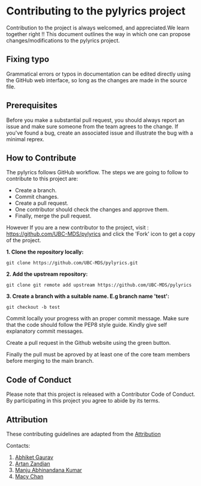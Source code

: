 # Contributing to the pylyrics project
Contribution to the project is always welcomed, and appreciated.We learn together right !! This document outlines the way in which one can propose changes/modifications to the  pylyrics project.

## Fixing typo
Grammatical errors or typos in documentation can be edited directly using the GitHub web interface, so long as the changes are made in the source file.


## Prerequisites
Before you make a substantial pull request, you should always report an issue and make sure someone from the team agrees to the change. If you've found a bug, create an associated issue and illustrate the bug with a minimal reprex.
## How to Contribute

The pylyrics follows GitHub workflow. The steps we are going to follow to contribute to this project are:

- Create a branch.
- Commit changes.
- Create a pull request.
- One contributor should check the changes and approve them.
- Finally, merge the pull request.

However If you are a new contributor to the project, visit : https://github.com/UBC-MDS/pylyrics  and click the 'Fork' icon to get a copy of the project.

**1. Clone the repository locally:**

```git clone https://github.com/UBC-MDS/pylyrics.git```

**2. Add the upstream repository:**

```git clone git remote add upstream https://github.com/UBC-MDS/pylyrics```

**3. Create a branch with a suitable name. E.g branch name 'test':**

```git checkout -b test```

Commit locally your progress with an proper commit message. Make sure that the code should follow the PEP8 style guide. Kindly give self explanatory commit messages. 

Create a pull request in the Github website using the green button.

Finally the pull must be aproved by at least one of the core team members before merging to the main branch.
## Code of Conduct
Please note that this project is released with a Contributor Code of Conduct. By participating in this project you agree to abide by its terms.

## Attribution
These contributing guidelines are adapted from the [Attribution](https://www.contributor-covenant.org/version/1/0/0/code-of-conduct/)

Contacts:
1. [Abhiket Gaurav](abhiketg@student.ubc.ca)
2. [Artan Zandian](azandian@student.ubc.ca)
3. [Manju Abhinandana Kumar](manju2na@student.ubc.ca)
4. [Macy Chan](macy@student.ubc.ca)